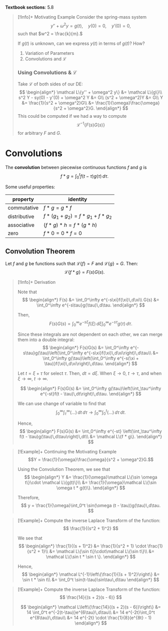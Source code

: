 **Textbook sections**: 5.8

> [!Info]+ Motivating Example
> Consider the spring-mass system
> $$y'' + \omega^2 y = g(t),\quad y(0)=0,\quad y'(0) = 0,$$
> such that $w^2 = \frac{k}{m}.$
> 
> If $g(t)$ is unknown, can we express $y(t)$ in terms of $g(t)$? How?
> 
> 1. Variation of Parameters
> 2. Convolutions and $\mathcal L$
>    
> ### Using Convolutions & $\mathcal L$
> Take $\mathcal L$ of both sides of our DE: 
> $$
> \begin{align*}
>   \mathcal L\{y'' + \omega^2 y\} &= \mathcal L\{g\}\\
>   s^2 Y - sy(0) - y'(0) + \omega^2 Y &= G\\
>   (s^2 + \omega^2)Y &= G\\
>   Y &= \frac{1}{s^2 + \omega^2}G\\
>   &= \frac{1}{\omega}\frac{\omega}{s^2 + \omega^2}G.
> \end{align*}
> $$
> This could be computed if we had a way to compute $$\mathcal L^{-1}\{F(s)G(s)\}$$ for arbitrary $F$ and $G$.

# Convolutions

The **convolution** between piecewise continuous functions $f$ and $g$ is
$$
f * g = \int_0^t f(t - \tau)g(\tau)\,d\tau.
$$

Some useful properties:

| property     | identity                              |
| ------------ | ------------------------------------- |
| commutative  | $f * g = g * f$                       |
| distributive | $f * (g_1 + g_2) = f * g_1 + f * g_2$ |
| associative  | $(f * g) * h = f * (g * h)$           |
| zero         | $f * 0 = 0 * f = 0$                   |

## Convolution Theorem

Let $f$ and $g$ be functions such that $\mathcal L\{f\} = F$ and $\mathcal L\{g\} = G$. Then:
$$
\mathcal L\{f * g\} = F(s)G(s).
$$

> [!Info]+ Derivation
> 
> Note that
> $$
> \begin{align*}
>   F(s) &= \int_0^\infty e^{-s\xi}f(\xi)\,d\xi\\
>   G(s) &= \int_0^\infty e^{-s\tau}g(\tau)\,d\tau.
> \end{align*}
> $$
> 
> Then,
> $$
> F(s)G(s) = \int_0^\infty e^{-s\xi}f(\xi)\,d\xi\int_0^\infty e^{-s\tau}g(\tau)\,d\tau.
> $$
> 
> Since these integrals are not dependent on each other, we can merge them into a double integral:
> $$
> \begin{align*}
>   F(s)G(s) &= \int_0^\infty e^{-s\tau}g(\tau)\left(\int_0^\infty e^{-s\xi}f(\xi)\,d\xi\right)\,d\tau\\
>   &= \int_0^\infty g(\tau)\left(\int_0^\infty e^{-s(\xi + \tau)}f(\xi)\,d\xi\right)\,d\tau.
> \end{align*}
> $$
> 
> Let $t = \xi + \tau$ for select $\tau$. Then, $dt = d\xi$. 
> When $\xi \to 0,\ t \to \tau,$ and when $\xi \to \infty,\ t \to \infty.$
> 
> $$
> \begin{align*}
>   F(s)G(s) &= \int_0^\infty g(\tau)\left(\int_\tau^\infty e^{-st}f(t - \tau)\,dt\right)\,d\tau.
> \end{align*}
> $$
> 
> We can use change of variable to find that
> $$
> \int_0^\infty \int_\tau^\infty (\ldots) \,dt\,d\tau \to \int_0^\infty \int_0^t (\ldots) \,d\tau\,dt.
> $$
> 
> Hence,
> $$
> \begin{align*}
>   F(s)G(s) &= \int_0^\infty e^{-st} \left(\int_\tau^\infty f(t - \tau)g(\tau)\,d\tau\right)\,dt\\
>   &= \mathcal L\{f * g\}.
> \end{align*}
> $$

> [!Example]+ Continuing the Motivating Example
> $$Y = \frac{1}{\omega}\frac{\omega}{s^2 + \omega^2}G.$$
> 
> Using the Convolution Theorem, we see that
> $$
> \begin{align*}
>   Y &= \frac{1}{\omega}\mathcal L\{\sin \omega t\}\cdot \mathcal L\{g(t)\}\\
>   &= \frac{1}{\omega}\mathcal L\{\sin \omega t * g(t)\}.
> \end{align*}
> $$
> 
> Therefore,
> $$
> y = \frac{1}{\omega}\int_0^t \sin(\omega (t - \tau))g(\tau)\,d\tau.
> $$

> [!Example]+
> Compute the inverse Laplace Transform of the function:
> $$
> \frac{1}{(s^2 + 1)^2}
> $$
> 
> We see that
> $$
> \begin{align*}
>   \frac{1}{(s + 1)^2} &= \frac{1}{s^2 + 1} \cdot \frac{1}{s^2 + 1}\\
>   &= \mathcal L\{\sin t\}\cdot\mathcal L\{\sin t\}\\
>   &= \mathcal L\{\sin t * \sin t \}.
> \end{align*}
> $$
> 
> Hence, $$
> \begin{align*}
>   \mathcal L^{-1}\left\{\frac{1}{(s + 1)^2}\right\} &= \sin t * \sin t\\
>   &= \int_0^t \sin(t-\tau)\sin\tau\,d\tau
> \end{align*}
> $$

> [!Example]+
> Compute the inverse Laplace Transform of the function:
> $$
> \frac{14}{(s + 2)(s - 6)}
> $$
> 
> $$
> \begin{align*}
>   \mathcal L\left\{\frac{14}{(s + 2)(s - 6)}\right\} &= 14 \int_0^t e^{-2(t-\tau)}e^{6\tau}\,d\tau\\
>   &= 14 e^{-2t}\int_0^t e^{8\tau}\,d\tau\\
>   &= 14 e^{-2t} \cdot \frac{1}{8}(e^{8t} - 1)
> \end{align*}
> $$

